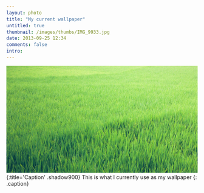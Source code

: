 ```yaml
---
layout: photo
title: "My current wallpaper"
untitled: true
thumbnail: /images/thumbs/IMG_9933.jpg
date: 2013-09-25 12:34
comments: false
intro: 
---
```

![image](/images/IMG_9933.jpg)
{:title='Caption' .shadow900}
This is what I currently use as my wallpaper
{: .caption}
